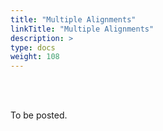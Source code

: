 ```yaml
---
title: "Multiple Alignments"
linkTitle: "Multiple Alignments"
description: >
type: docs
weight: 108
---
```


<br></br>

To be posted.





